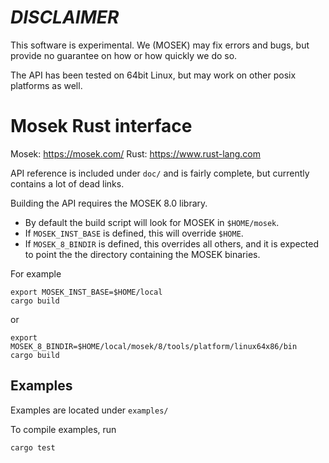 # *DISCLAIMER*

This software is experimental. We (MOSEK) may fix errors and bugs, but provide
no guarantee on how or how quickly we do so.

The API has been tested on 64bit Linux, but may work on other posix platforms as well.

# Mosek Rust interface

Mosek:
    https://mosek.com/
Rust:
     https://www.rust-lang.com

API reference is included under `doc/` and is fairly complete, but currently contains a lot of dead links.

Building the API requires the MOSEK 8.0 library.
- By default the build script will look for MOSEK in `$HOME/mosek`.
- If `MOSEK_INST_BASE` is defined, this will override `$HOME`.
- If `MOSEK_8_BINDIR` is defined, this overrides all others, and it is
  expected to point the the directory containing the MOSEK binaries.

For example
```
export MOSEK_INST_BASE=$HOME/local
cargo build
```
or
```
export MOSEK_8_BINDIR=$HOME/local/mosek/8/tools/platform/linux64x86/bin
cargo build
```

## Examples

Examples are located under `examples/`

To compile examples, run

```cargo test```

